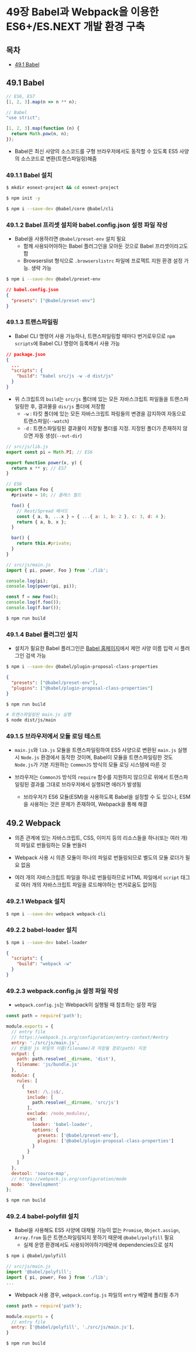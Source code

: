# 49장 Babel과 Webpack을 이용한 ES6+/ES.NEXT 개발 환경 구축


## 목차

- [49.1 Babel](#49.1)


## 49.1 Babel<a name="49.1"></a>

```js
// ES6, ES7
[1, 2, 3].map(n => n ** n);
```

```js
// Babel
"use strict";

[1, 2, 3].map(function (n) {
  return Math.pow(n, n);
});
```

- Babel은 최신 사양의 소스코드를 구형 브라우저에서도 동작할 수 있도록 ES5 사양의 소스코드로 변환(트랜스파일링)해줌

### 49.1.1 Babel 설치

```bash
$ mkdir esnext-project && cd esnext-project

$ npm init -y

$ npm i --save-dev @babel/core @babel/cli
```

### 49.1.2 Babel 프리셋 설치와 babel.config.json 설정 파일 작성

- Babel을 사용하라면 `@babel/preset-env` 설치 필요
  - 함께 사용되어야하는 Babel 플러그인을 모아둔 것으로 Babel 프리셋이라고도함
  - Browserslist 형식으로 `.browserslistrc` 파일에 프로젝트 지원 환경 설정 가능. 생략 가능

```bash
$ npm i --save-dev @babel/preset-env
```

```json
// babel.config.json
{
  "presets": ["@babel/preset-env"]
}
```

### 49.1.3 트랜스파일링

- Babel CLI 명령어 사용 가능하나, 트랜스파일링할 때마다 번거로우므로 `npm scripts`에 Babel CLI 명령어 등록해서 사용 가능

```json
// package.json
{
  ...
  "scripts": {
    "build": "babel src/js -w -d dist/js"
  }
}
```

- 위 스크립트의 `build`는 `src/js` 폴더에 있는 모든 자바스크립트 파일들을 트랜스파일링한 후, 결과물을 `dis/js` 폴더에 저장함
  - `-w` : 타킷 폴더에 있는 모든 자바스크립트 파링들의 변경을 감지하여 자동으로 트랜스파일(`--watch`)
  - `-d` : 트랜스파일링된 결과물이 저장될 폴더를 지정. 지정된 폴더가 존재하지 않으면 자동 생성(`--out-dir`)

```js
// src/js/lib.js
export const pi = Math.PI; // ES6

export function power(x, y) {
  return x ** y; // ES7
}

// ES6
export class Foo {
  #private = 10; // 클래스 필드

  foo() {
    // Rest/Spread 메서드
    const { a, b, ...x } = { ...{ a: 1, b: 2 }, c: 3, d: 4 };
    return { a, b, x };
  }

  bar() {
    return this.#private;
  }
}

// src/js/main.js
import { pi, power, Foo } from './lib';

console.log(pi);
console.log(power(pi, pi));

const f = new Foo();
console.log(f.foo());
console.log(f.bar());
```

```bash
$ npm run build
```

### 49.1.4 Babel 플러그인 설치

- 설치가 필요한 Babel 플러그인은 [Babel 홈페이지](https://babeljs.io/)에서 제안 사양 이름 입력 시 플러그인 검색 가능

```bash
$ npm i --save-dev @babel/plugin-proposal-class-properties
```

```json
{
  "presets": ["@babel/preset-env"],
  "plugins": ["@babel/plugin-proposal-class-properties"]
}
```

```bash
$ npm run build
```

```bash
# 트랜스파일링된 main.js 실행
$ node dist/js/main
```

### 49.1.5 브라우저에서 모듈 로딩 테스트

- `main.js`와 `lib.js` 모듈을 트랜스파일링하여 ES5 사양으로 변환된 `main.js` 실행 시 `Node.js` 환경에서 동작한 것이며, Babel이 모듈을 트랜스파일링한 것도 `Node.js`가 기본 지원하는 `CommonJS` 방식의 모듈 로딩 시스템에 따른 것

- 브라우저는 `CommonJS` 방식의 `require` 함수를 지원하지 않으므로 위에서 트랜스파일링된 결과를 그대로 브라우저에서 실행되면 에러가 발생됨
  - 브라우저가 ES6 모듈(ESM)을 사용하도록 Babel을 설정할 수 도 있으나, ESM을 사용하는 것은 문제가 존재하여, Webpack을 통해 해결


## 49.2 Webpack

- 의존 관계에 있는 자바스크립트, CSS, 이미지 등의 리소스들을 하나(또는 여러 개)의 파일로 번들링하는 모듈 번들러

- Webpack 사용 시 의존 모듈이 하나의 파일로 번들링되므로 별도의 모듈 로더가 필요 없음

- 여러 개의 자바스크립트 파일을 하나로 번들링하므로 HTML 파일에서 `script` 태그로 여러 개의 자바스크립트 파일을 로드해야하는 번거로움도 없어짐

### 49.2.1 Webpack 설치

```bash
$ npm i --save-dev webpack webpack-cli
```

### 49.2.2 babel-loader 설치


```bash
$ npm i --save-dev babel-loader
```

```json
{
  "scripts": {
    "build": "webpack -w"
  }
}
```

### 49.2.3 webpack.config.js 설정 파일 작성

- `webpack.config.js`는 Webpack이 실행될 때 참조하는 설정 파일

```js
const path = require('path');

module.exports = {
  // entry file
  // https://webpack.js.org/configuration/entry-context/#entry
  entry: './src/js/main.js',
  // 번들된 js 파일의 이름(filename)과 저장될 경로(path) 지정
  output: {
    path: path.resolve(__dirname, 'dist'),
    filename: 'js/bundle.js'
  },
  module: {
    rules: [
      {
        test: /\.js$/,
        include: [
          path.resolve(__dirname, 'src/js')
        ],
        exclude: /node_modules/,
        use: {
          loader: 'babel-loader',
          options: {
            presets: ['@babel/preset-env'],
            plugins: ['@babel/plugin-proposal-class-properties']
          }
        }
      }
    ]
  },
  devtool: 'source-map',
  // https://webpack.js.org/configuration/mode
  mode: 'development'
};
```

```bash
$ npm run build
```

### 49.2.4 babel-polyfill 설치

- Babel을 사용해도 ES5 사양에 대채될 기능이 없는 `Promise`, `Object.assign`, `Array.from` 등은 트랜스파일링되지 못하기 때문에 `@babel/polyfill` 필요
  - 실제 운영 환경에서도 사용되어야하기때문에 dependencies으로 설치

```bash
$ npm i @babel/polyfill
```

```js
// src/js/main.js
import '@babel/polyfill';
import { pi, power, Foo } from './lib';
...
```

- Webpack 사용 경우, `webpack.config.js` 파일의 `entry` 배열에 폴리필 추가

```js
const path = require('path');

module.exports = {
  // entry file
  entry: ['@babel/polyfill', './src/js/main.js'],
}
```

```bash
$ npm run build
```
